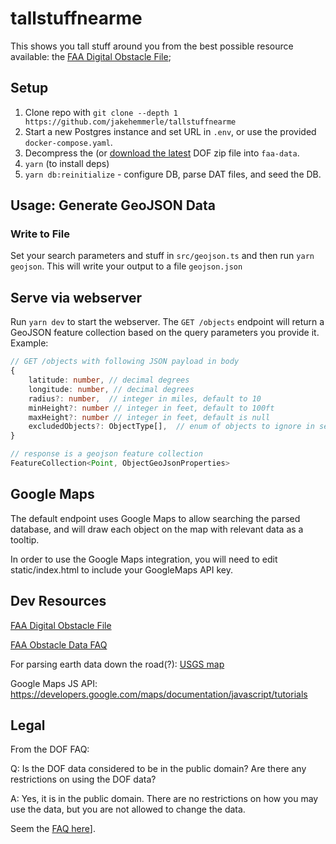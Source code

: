 # tallstuffnearme

This shows you tall stuff around you from the best possible resource available: the [FAA Digital Obstacle File][dof];

## Setup

1. Clone repo with `git clone --depth 1 https://github.com/jakehemmerle/tallstuffnearme`
2. Start a new Postgres instance and set URL in `.env`, or use the provided `docker-compose.yaml`.
3. Decompress the (or [download the latest][dof] DOF zip file into `faa-data`.
4. `yarn` (to install deps)
5. `yarn db:reinitialize` - configure DB, parse DAT files, and seed the DB.

## Usage: Generate GeoJSON Data

### Write to File

Set your search parameters and stuff in `src/geojson.ts` and then run `yarn geojson`. This will write your output to a file `geojson.json`

## Serve via webserver

Run `yarn dev` to start the webserver. The `GET /objects` endpoint will return a GeoJSON feature collection based on the query parameters you provide it. Example:

```ts
// GET /objects with following JSON payload in body
{
    latitude: number, // decimal degrees
    longitude: number, // decimal degrees
    radius?: number,  // integer in miles, default to 10
    minHeight?: number // integer in feet, default to 100ft
    maxHeight?: number // integer in feet, default is null
    excludedObjects?: ObjectType[],  // enum of objects to ignore in search; ObjectType from @prisma/client
}

// response is a geojson feature collection
FeatureCollection<Point, ObjectGeoJsonProperties>
```

## Google Maps

The default endpoint uses Google Maps to allow searching the parsed database,
and will draw each object on the map with relevant data as a tooltip.

In order to use the Google Maps integration, you will need to edit
static/index.html to include your GoogleMaps API key.

## Dev Resources

[FAA Digital Obstacle File][dof]

[FAA Obstacle Data FAQ](https://www.faa.gov/air_traffic/flight_info/aeronav/obst_data/)

For parsing earth data down the road(?):
[USGS map](https://apps.nationalmap.gov/downloader/#/)

Google Maps JS API: <https://developers.google.com/maps/documentation/javascript/tutorials>

## Legal

From the DOF FAQ:

Q: Is the DOF data considered to be in the public domain? Are there any restrictions on using the DOF data?

A: Yes, it is in the public domain. There are no restrictions on how you may use the data, but you are not allowed to change the data.

Seem the [FAQ here](https://www.faa.gov/air_traffic/flight_info/aeronav/obst_data/doffaqs/)].

[dof]: https://www.faa.gov/air_traffic/flight_info/aeronav/digital_products/dof/
